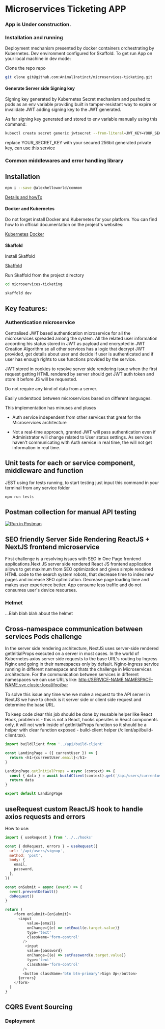 # Microservices Ticketing APP

### App is Under construction.

### Installation and running

Deployment mechanism presented by docker containers orchestrating by Kubernetes. Dev environment configured for Skaffold. To get run App on your local machine in dev mode:

Clone the repo repo

```bash
git clone git@github.com:AnimalInstinct/microservices-ticketing.git
```

#### Generate Server side Signing key

Signing key generated by Kubernetes Secret mechanism and pushed to pods as an env variable providing built in tamper-resistant way to expire or invalidate JWT adding signing key to the JWT generated.

As far signing key generated and stored to env variable manually using this command:

```bash
kubectl create secret generic jwtsecret --from-literal=JWT_KEY=YOUR_SECRET_KEY
```

replace YOUR_SECRET_KEY with your secured 256bit generated private key, [can use this service](https://www.allkeysgenerator.com/Random/Security-Encryption-Key-Generator.aspx)

### Common middlewares and error handling library

## Installation

```bash
npm i --save @alexhelloworld/common
```

[Details and howTo](https://github.com/AnimalInstinct/ticketing-common-lib)

#### Docker and Kubernetes

Do not forget install Docker and Kubernetes for your platform. You can find how to in official documentation on the project's websites:

[Kubernetes](https://kubernetes.io/docs/setup/)
[Docker](https://docs.docker.com/get-docker/)

#### Skaffold

Install Skaffold

[Skaffold](https://skaffold.dev/)

Run Skaffold from the project directory

```bash
cd microservices-ticketing
```

```bash
skaffold dev
```

## Key features:

### Authentication microservice

Centralised JWT based authentication microservice for all the microservices spreaded among the system. All the related user information according his status stored in JWT as payload and encrypted in JWT Creation Algorithm so all other services has a logic that decrypt JWT provided, get details about user and decide if user is authenticated and if user has enough rights to use functions provided by the service.

JWT stored in cookies to resolve server side rendering issue when the first request getting HTML rendered by server should get JWT auth token and store it before JS will be requested.

Do not require any kind of data from a server.

Easily understood between microservices based on different languages.

This implementation has minuses and pluses

- Auth service independent from other services that great for the Microservices architecture

- Not a real-time approach, granted JWT will pass authentication even if Administrator will change related to User status settings. As services haven't communicating with Auth service in real time, the will not get information in real time.

## Unit tests for each or service component, middleware and function

JEST using for tests running, to start testing just input this command in your terminal from any service folder

```bash
npm run tests
```

## Postman collection for manual API testing

[![Run in Postman](https://run.pstmn.io/button.svg)](https://app.getpostman.com/run-collection/cd4727c451818964d977)

## SEO friendly Server Side Rendering ReactJS + NextJS frontend microservice

First challenge is a resolving issues with SEO in One Page frontend applications.Next JS server side rendered React JS frontend application allows to get maximum from SEO optimization and gives simple rendered HTML code to the search system robots, that decrease time to index new pages and increase SEO optimization. Decrease page loading time and makes user experience better. App consume less traffic and do not consumes user's device resourses.

### Helmet

...Blah blah blah about the helmet

## Cross-namespace communication between services Pods challenge

In the server side rendering architecture, NextJS uses server-side rendered getInitialProps executed on a server in most cases. In the world of Kubernetes axios server side requests to the base URL's routing by Ingress Nginx and going in their namespaces only by default. Nginx-ingress service running in different namespace and thats the challenge in Microservices architecture. For the communication between services in different namespaces we can use URL's like: http://SERVICE-NAME.NAMESPACE-NAME.svc.cluster.local/foo/bar

To solve this issue any time whe we make a request to the API server in NextJS we have to check is it server side or client side request and determine the base URL.

To keep code clear this job should be done by reusable helper like React Hook, problem is - this is not a React, hooks operates in React components only, it will not work inside of getInitialProps function so it should be a helper with clear function exposed - build-client helper (/client/api/build-client.tsx).

```js
import buildClient from '../api/build-client'

const LandingPage = ({ currentUser }) => {
  return <h1>{currentUser.email}</h1>
}

LandingPage.getInitialProps = async (context) => {
  const { data } = await buildClient(context).get('/api/users/currentuser')
  return data
}

export default LandingPage
```

## useRequest custom ReactJS hook to handle axios requests and errors

How to use:

```js
import { useRequest } from '../../hooks'

const { doRequest, errors } = useRequest({
  url: '/api/users/signup',
  method: 'post',
  body: {
    email,
    password,
  },
})

const onSubmit = async (event) => {
  event.preventDefault()
  doRequest()
}

return (
    <form onSubmit={onSubmit}>
      <input
          value={email}
          onChange={(e) => setEmail(e.target.value)}
          type='text'
          className='form-control'
        />
         <input
          value={password}
          onChange={(e) => setPassword(e.target.value)}
          type='text'
          className='form-control'
        />
        <button className='btn btn-primary'>Sign Up</button>
      {errors}
    </form>
  )
}
```

## CQRS Event Sourcing

### Deployment
